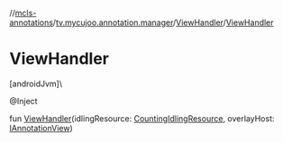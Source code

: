 //[mcls-annotations](../../../index.md)/[tv.mycujoo.annotation.manager](../index.md)/[ViewHandler](index.md)/[ViewHandler](-view-handler.md)

# ViewHandler

[androidJvm]\

@Inject

fun [ViewHandler](-view-handler.md)(idlingResource: [CountingIdlingResource](https://developer.android.com/reference/kotlin/androidx/test/espresso/idling/CountingIdlingResource.html), overlayHost: [IAnnotationView](../../tv.mycujoo.annotation.annotation/-i-annotation-view/index.md))
